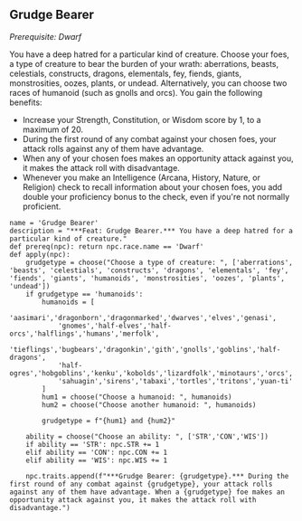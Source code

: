 ## Grudge Bearer
*Prerequisite: Dwarf*

You have a deep hatred for a particular kind of creature. Choose your foes, a type of creature to bear the burden of your wrath: aberrations, beasts, celestials, constructs, dragons, elementals, fey, fiends, giants, monstrosities, oozes, plants, or undead. Alternatively, you can choose two races of humanoid (such as gnolls and orcs). You gain the following benefits:

* Increase your Strength, Constitution, or Wisdom score by 1, to a maximum of 20.
* During the first round of any combat against your chosen foes, your attack rolls against any of them have advantage.
* When any of your chosen foes makes an opportunity attack against you, it makes the attack roll with disadvantage.
* Whenever you make an Intelligence (Arcana, History, Nature, or Religion) check to recall information about your chosen foes, you add double your proficiency bonus to the check, even if you're not normally proficient.

```
name = 'Grudge Bearer'
description = "***Feat: Grudge Bearer.*** You have a deep hatred for a particular kind of creature."
def prereq(npc): return npc.race.name == 'Dwarf'
def apply(npc):
    grudgetype = choose("Choose a type of creature: ", ['aberrations', 'beasts', 'celestials', 'constructs', 'dragons', 'elementals', 'fey', 'fiends', 'giants', 'humanoids', 'monstrosities', 'oozes', 'plants', 'undead'])
    if grudgetype == 'humanoids':
        humanoids = [
            'aasimari','dragonborn','dragonmarked','dwarves','elves','genasi',
            'gnomes','half-elves','half-orcs','halflings','humans','merfolk',
            'tieflings','bugbears','dragonkin','gith','gnolls','goblins','half-dragons',
            'half-ogres','hobgoblins','kenku','kobolds','lizardfolk','minotaurs','orcs',
            'sahuagin','sirens','tabaxi','tortles','tritons','yuan-ti'
        ]
        hum1 = choose("Choose a humanoid: ", humanoids)
        hum2 = choose("Choose another humanoid: ", humanoids)

        grudgetype = f"{hum1} and {hum2}"

    ability = choose("Choose an ability: ", ['STR','CON','WIS'])
    if ability == 'STR': npc.STR += 1
    elif ability == 'CON': npc.CON += 1
    elif ability == 'WIS': npc.WIS += 1

    npc.traits.append(f"***Grudge Bearer: {grudgetype}.*** During the first round of any combat against {grudgetype}, your attack rolls against any of them have advantage. When a {grudgetype} foe makes an opportunity attack against you, it makes the attack roll with disadvantage.")
```
